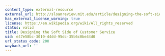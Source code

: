 ```yaml
---
content_type: external-resource
external_url: http://sloanreview.mit.edu/article/designing-the-soft-side-of-customer-service/
has_external_license_warning: true
license: https://en.wikipedia.org/wiki/All_rights_reserved
status: valid
title: Designing the Soft Side of Customer Service
uid: e47e58bc-3010-44dd-95dc-35b6c0be44d0
url_status_code: 200
wayback_url: ''
---
```

